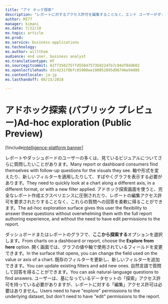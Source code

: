 ```yaml
---
title: "アド ホック探索"
description: "レポートに対するアクセス許可を編集することなく、エンド ユーザーがダッシュボードまたはレポートのビジュアルをさらに探索できる、新しい設計画面とフィルター エクスペリエンス"
author: MI77
manager: kimani
ms.date: 7/22/18
ms.topic: article
ms.prod: 
ms.service: business-applications
ms.technology: 
ms.author: willthom
audience: end user, business analyst
ms.translationtype: HT
ms.sourcegitcommit: 62ff356275ffd55047573b9224fb7c94df8dd602
ms.openlocfilehash: d3c4231f8bfc85900ee190052095d96746e94d86
ms.contentlocale: ja-jp
ms.lasthandoff: 08/15/2018

---
```


# <a name="ad-hoc-exploration-public-preview"></a><span data-ttu-id="4799e-103">アドホック探索 (パブリック プレビュー)</span><span class="sxs-lookup"><span data-stu-id="4799e-103">Ad-hoc exploration (Public Preview)</span></span>

[!include[intelligence-platform banner](../../includes/intelligence-platform.md)]



<span data-ttu-id="4799e-104">レポートやダッシュボードのユーザーの多くは、見ているビジュアルについてさらに質問したいことがあります。</span><span class="sxs-lookup"><span data-stu-id="4799e-104">Many report or dashboard consumers find themselves with follow-up questions for the visuals they see.</span></span> <span data-ttu-id="4799e-105">軸や形式を変えたり、新しいフィルターを適用したりして、すばやくグラフを表示する必要があります。</span><span class="sxs-lookup"><span data-stu-id="4799e-105">They need to quickly look at a chart along a different axis, in a different format, or with a new filter applied.</span></span> <span data-ttu-id="4799e-106">アドホック探索画面を使うと、完全なレポート作成エクスペリエンスに圧倒されたり、レポートの編集アクセス許可を要求されたりすることなく、これらの質問への回答を柔軟に得ることができます。</span><span class="sxs-lookup"><span data-stu-id="4799e-106">The ad-hoc exploration surface gives this user the flexibility to answer these questions without overwhelming them with the full report authoring experience, and without the need to have edit permissions to the report.</span></span> 

<span data-ttu-id="4799e-107">ダッシュボードまたはレポートのグラフで、**ここから探索する**オプションを選択します。</span><span class="sxs-lookup"><span data-stu-id="4799e-107">From charts on a dashboard or report, choose the **Explore from here** option.</span></span> <span data-ttu-id="4799e-108">開く画面では、グラフの値や軸で使用されているフィールドを変更できます。</span><span class="sxs-lookup"><span data-stu-id="4799e-108">In the surface that opens, you can change the field used on the value or axis of a chart.</span></span> <span data-ttu-id="4799e-109">既存のフィルターを更新し、新しいフィルターを追加できます。</span><span class="sxs-lookup"><span data-stu-id="4799e-109">You can update existing filters and add new ones.</span></span> <span data-ttu-id="4799e-110">自然言語で質問して回答を得ることができます。</span><span class="sxs-lookup"><span data-stu-id="4799e-110">You can ask natural-language questions to find answers.</span></span> <span data-ttu-id="4799e-111">ユーザーは、基になっているデータセットの「探索」アクセス許可を持っている必要がありますが、レポートに対する「編集」アクセス許可は必要はありません。</span><span class="sxs-lookup"><span data-stu-id="4799e-111">Users need to have "explore" permissions to the underlying dataset, but don't need to have "edit" permissions to the report.</span></span>

<!--
### Who uses this feature
This feature is intended for end users and business analysts. 
## Status
### Development status
In development
#### Target timeframe
October ‘18
-->

